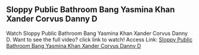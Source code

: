## Sloppy Public Bathroom Bang Yasmina Khan Xander Corvus Danny D
Watch Sloppy Public Bathroom Bang Yasmina Khan Xander Corvus Danny D. Want to see the full video? click link to watch! Access Link: [Sloppy Public Bathroom Bang Yasmina Khan Xander Corvus Danny D](https://porneen.blog/sloppy-public-bathroom-bang-yasmina-khan-xander-corvu/)
